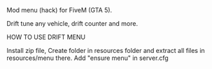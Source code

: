 Mod menu (hack) for FiveM (GTA 5).

Drift tune any vehicle, drift counter and more.

HOW TO USE DRIFT MENU

Install zip file,
Create folder in resources folder and extract all files in resources/menu there.
Add "ensure menu" in server.cfg
